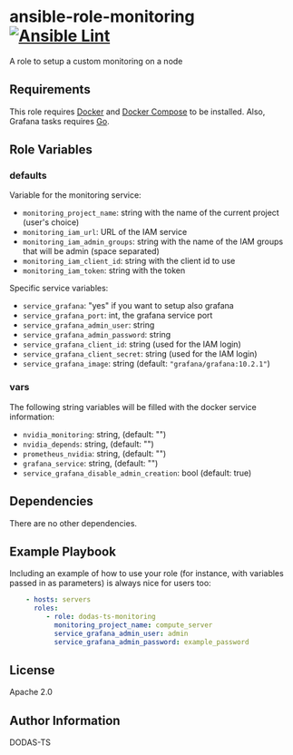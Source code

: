 # ansible-role-monitoring [![Ansible Lint](https://github.com/DODAS-TS/ansible-role-monitoring/actions/workflows/ansible-lint.yml/badge.svg)](https://github.com/DODAS-TS/ansible-role-monitoring/actions/workflows/ansible-lint.yml)

A role to setup a custom monitoring on a node

Requirements
------------

This role requires [Docker](https://www.docker.com/) and [Docker Compose](https://docs.docker.com/compose/) to be installed. Also, Grafana tasks requires [Go](https://golang.org/).

Role Variables
--------------

### defaults

Variable for the monitoring service:

- `monitoring_project_name`: string with the name of the current project (user's choice)
- `monitoring_iam_url`: URL of the IAM service
- `monitoring_iam_admin_groups`: string with the name of the IAM groups that will be admin (space separated)
- `monitoring_iam_client_id`: string with the client id to use
- `monitoring_iam_token`: string with the token

Specific service variables:

- `service_grafana`: "yes" if you want to setup also grafana
- `service_grafana_port`: int, the grafana service port
- `service_grafana_admin_user`: string
- `service_grafana_admin_password`: string
- `service_grafana_client_id`: string (used for the IAM login)
- `service_grafana_client_secret`: string (used for the IAM login)
- `service_grafana_image`: string (default: `"grafana/grafana:10.2.1"`)

### vars

The following string variables will be filled with the docker service information:

- `nvidia_monitoring`: string, (default: "")
- `nvidia_depends`: string, (default: "")
- `prometheus_nvidia`: string, (default: "")
- `grafana_service`: string, (default: "")
- `service_grafana_disable_admin_creation`: bool (default: true)

Dependencies
------------

There are no other dependencies.

Example Playbook
----------------

Including an example of how to use your role (for instance, with variables passed in as parameters) is always nice for users too:

```yaml
    - hosts: servers
      roles:
         - role: dodas-ts-monitoring
           monitoring_project_name: compute_server
           service_grafana_admin_user: admin
           service_grafana_admin_password: example_password

```

License
-------

Apache 2.0

Author Information
------------------

DODAS-TS
